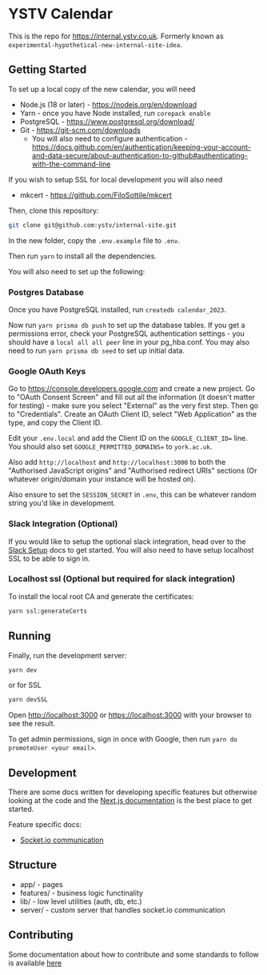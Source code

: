 # YSTV Calendar

This is the repo for https://internal.ystv.co.uk.
Formerly known as `experimental-hypothetical-new-internal-site-idea`.

## Getting Started

To set up a local copy of the new calendar, you will need

- Node.js (18 or later) - https://nodejs.org/en/download
- Yarn - once you have Node installed, run `corepack enable`
- PostgreSQL - https://www.postgresql.org/download/
- Git - https://git-scm.com/downloads
  - You will also need to configure authentication - https://docs.github.com/en/authentication/keeping-your-account-and-data-secure/about-authentication-to-github#authenticating-with-the-command-line

If you wish to setup SSL for local development you will also need

- mkcert - https://github.com/FiloSottile/mkcert

Then, clone this repository:

```sh
git clone git@github.com:ystv/internal-site.git
```

In the new folder, copy the `.env.example` file to `.env`.

Then run `yarn` to install all the dependencies.

You will also need to set up the following:

### Postgres Database

Once you have PostgreSQL installed, run `createdb calendar_2023`.

Now run `yarn prisma db push` to set up the database tables.
If you get a permissions error, check your PostgreSQL authentication settings - you should have a `local all all peer` line in your pg_hba.conf.
You may also need to run `yarn prisma db seed` to set up initial data.

### Google OAuth Keys

Go to https://console.developers.google.com and create a new project.
Go to "OAuth Consent Screen" and fill out all the information (it doesn't matter for testing) - make sure you select "External" as the very first step.
Then go to "Credentials".
Create an OAuth Client ID, select "Web Application" as the type, and copy the Client ID.

Edit your `.env.local` and add the Client ID on the `GOOGLE_CLIENT_ID=` line. You should also set `GOOGLE_PERMITTED_DOMAINS=` to `york.ac.uk`.

Also add `http://localhost` and `http://localhost:3000` to both the "Authorised JavaScript origins" and "Authorised redirect URIs" sections (Or whatever origin/domain your instance will be hosted on).

Also ensure to set the `SESSION_SECRET` in `.env`, this can be whatever random string you'd like in development.

### Slack Integration (Optional)

If you would like to setup the optional slack integration, head over to the [Slack Setup](/docs/setup_slack.md) docs to get started. You will also need to have setup localhost SSL to be able to sign in.

### Localhost ssl (Optional but required for slack integration)

To install the local root CA and generate the certificates:

```bash
yarn ssl:generateCerts
```

## Running

Finally, run the development server:

```bash
yarn dev
```

or for SSL

```bash
yarn devSSL
```

Open [http://localhost:3000](http://localhost:3000) or [https://localhost:3000](https://localhost:3000) with your browser to see the result.

To get admin permissions, sign in once with Google, then run `yarn do promoteUser <your email>`.

## Development

There are some docs written for developing specific features but otherwise looking at the code and the [Next.js documentation](https://nextjs.org/docs) is the best place to get started.

Feature specific docs:

- [Socket.io communication](/docs/development/implementing_socket_io.md)

## Structure

- app/ - pages
- features/ - business logic functinality
- lib/ - low level utilities (auth, db, etc.)
- server/ - custom server that handles socket.io communication

## Contributing

Some documentation about how to contribute and some standards to follow is available [here](/docs/contributing.md)
